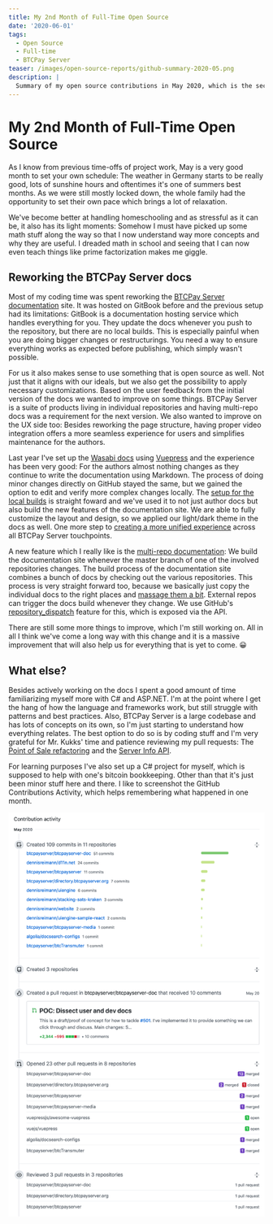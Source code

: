 ```yaml
---
title: My 2nd Month of Full-Time Open Source
date: '2020-06-01'
tags:
  - Open Source
  - Full-time
  - BTCPay Server
teaser: /images/open-source-reports/github-summary-2020-05.png
description: |
  Summary of my open source contributions in May 2020, which is the second month of my full-time open source journey.
---
```

# My 2nd Month of Full-Time Open Source

As I know from previous time-offs of project work, May is a very good month to set your own schedule:
The weather in Germany starts to be really good, lots of sunshine hours and oftentimes it's one of summers best months.
As we were still mostly locked down, the whole family had the opportunity to set their own pace which brings a lot of relaxation.

We've become better at handling homeschooling and as stressful as it can be, it also has its light moments:
Somehow I must have picked up some math stuff along the way so that I now understand way more concepts and why they are useful.
I dreaded math in school and seeing that I can now even teach things like prime factorization makes me giggle.

## Reworking the BTCPay Server docs

Most of my coding time was spent reworking the [BTCPay Server documentation](https://docs.btcpayserver.org) site.
It was hosted on GitBook before and the previous setup had its limitations:
GitBook is a documentation hosting service which handles everything for you.
They update the docs whenever you push to the repository, but there are no local builds.
This is especially painful when you are doing bigger changes or restructurings.
You need a way to ensure everything works as expected before publishing, which simply wasn't possible.

For us it also makes sense to use something that is open source as well.
Not just that it aligns with our ideals, but we also get the possibility to apply necessary customizations.
Based on the user feedback from the initial version of the docs we wanted to improve on some things.
BTCPay Server is a suite of products living in individual repositories and having multi-repo docs was a requirement for the next version.
We also wanted to improve on the UX side too:
Besides reworking the page structure, having proper video integration offers a more seamless experience for users and simplifies maintenance for the authors.

Last year I've set up the [Wasabi docs](https://docs.wasabiwallet.io/) using [Vuepress](https://vuepress.vuejs.org/) and the experience has been very good:
For the authors almost nothing changes as they continue to write the documentation using Markdown.
The process of doing minor changes directly on GitHub stayed the same, but we gained the option to edit and verify more complex changes locally.
The [setup for the local builds](https://github.com/btcpayserver/btcpayserver-doc#build-the-documentation-locally) is straight foward and we've used it to not just author docs but also build the new features of the documentation site.
We are able to fully customize the layout and design, so we applied our light/dark theme in the docs as well.
One more step to [creating a more unified experience](https://design.btcpayserver.org) across all BTCPay Server touchpoints.

A new feature which I really like is the [multi-repo documentation](https://github.com/btcpayserver/btcpayserver-doc#external-documentation-repos):
We build the documentation site whenever the master branch of one of the involved repositories changes.
The build process of the documentation site combines a bunch of docs by checking out the various repositories.
This process is very straight forward too, because we basically just copy the individual docs to the right places and [massage them a bit](https://github.com/btcpayserver/btcpayserver-doc/blob/master/setup-deps.sh).
External repos can trigger the docs build whenever they change.
We use GitHub's [repository_dispatch](https://help.github.com/en/actions/reference/events-that-trigger-workflows#external-events-repository_dispatch) feature for this, which is exposed via the API.

There are still some more things to improve, which I'm still working on.
All in all I think we've come a long way with this change and it is a massive improvement that will also help us for everything that is yet to come. 😀

## What else?

Besides actively working on the docs I spent a good amount of time familiarizing myself more with C# and ASP.NET.
I'm at the point where I get the hang of how the language and frameworks work, but still struggle with patterns and best practices.
Also, BTCPay Server is a large codebase and has lots of concepts on its own, so I'm just starting to understand how everything relates.
The best option to do so is by coding stuff and I'm very grateful for Mr. Kukks' time and patience reviewing my pull requests:
The [Point of Sale refactoring](https://github.com/btcpayserver/btcpayserver/pull/1605) and the [Server Info API](https://github.com/btcpayserver/btcpayserver/pull/1576).

For learning purposes I've also set up a C# project for myself, which is supposed to help with one's bitcoin bookkeeping.
Other than that it's just been minor stuff here and there.
I like to screenshot the GitHub Contributions Activity, which helps remembering what happened in one month.

![Github Summary for May 2020](/images/open-source-reports/github-summary-2020-05.png)
